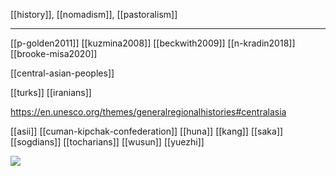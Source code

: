 


[[history]], [[nomadism]], [[pastoralism]]

---

[[p-golden2011]]
[[kuzmina2008]]
[[beckwith2009]]
[[n-kradin2018]]
[[brooke-misa2020]]

[[central-asian-peoples]]


[[turks]]
[[iranians]]

https://en.unesco.org/themes/generalregionalhistories#centralasia

[[asii]]
[[cuman-kipchak-confederation]]
[[huna]]
[[kang]]
[[saka]]
[[sogdians]]
[[tocharians]]
[[wusun]]
[[yuezhi]]


![](a/2738522.png)